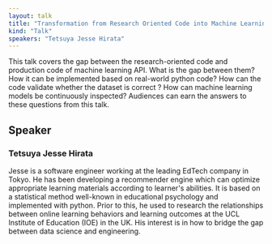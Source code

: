 ```yaml
---
layout: talk
title: "Transformation from Research Oriented Code into Machine Learning APIs with Python"
kind: "Talk"
speakers: "Tetsuya Jesse Hirata"
---
```


This talk covers the gap between the research-oriented code and production code of machine learning API. What is the gap between them? How it can be implemented based on real-world python code? How can the code validate whether the dataset is correct ? How can machine learning models be continuously inspected? Audiences can earn the answers to these questions from this talk.

## Speaker

### Tetsuya Jesse Hirata

Jesse is a software engineer working at the leading EdTech company in Tokyo. He has been developing a recommender engine which can optimize appropriate learning materials according to learner's abilities. It is based on a statistical method well-known in educational psychology and implemented with python. Prior to this, he used to research the relationships between online learning behaviors and learning outcomes at the UCL Institute of Education (IOE) in the UK. His interest is in how to bridge the gap between data science and engineering.
